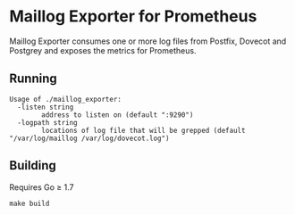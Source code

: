 # Maillog Exporter for Prometheus

Maillog Exporter consumes one or more log files from Postfix, Dovecot and Postgrey and exposes the metrics for Prometheus.

## Running

	Usage of ./maillog_exporter:
	  -listen string
	    	address to listen on (default ":9290")
	  -logpath string
	    	locations of log file that will be grepped (default "/var/log/maillog /var/log/dovecot.log")

## Building

Requires Go ≥ 1.7

	make build
